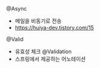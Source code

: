 @Async
- 메일을 비동기로 전송
- https://huiya-dev.tistory.com/15

@Valid
- 유효성 체크
@Validation
- 스프링에서 제공하는 어노테이션